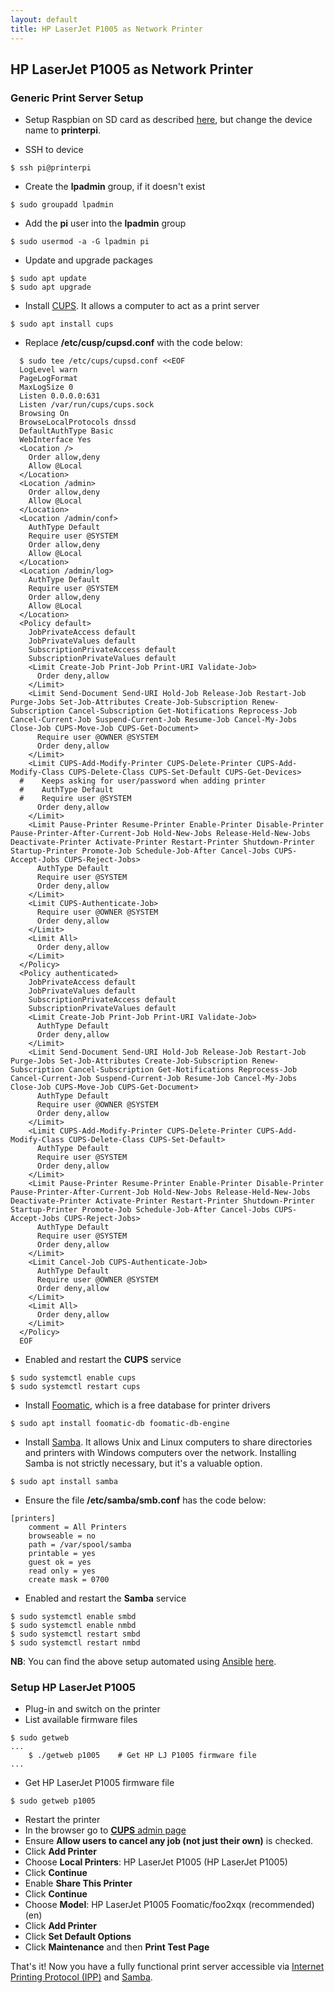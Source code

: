 ```yaml
---
layout: default
title: HP LaserJet P1005 as Network Printer
---
```

## HP LaserJet P1005 as Network Printer

### Generic Print Server Setup

* Setup Raspbian on SD card as described [here](setup-raspbian-on-sd-card), but change the device name to **printerpi**.

* SSH to device
```
$ ssh pi@printerpi
```

* Create the **lpadmin** group, if it doesn't exist
```
$ sudo groupadd lpadmin
```

* Add the **pi** user into the **lpadmin** group
```
$ sudo usermod -a -G lpadmin pi
```

* Update and upgrade packages
```
$ sudo apt update
$ sudo apt upgrade
```

* Install [CUPS](https://en.wikipedia.org/wiki/CUPS). It allows a computer to act as a print server
```
$ sudo apt install cups
```

* Replace **/etc/cusp/cupsd.conf** with the code below:
```
  $ sudo tee /etc/cups/cupsd.conf <<EOF
  LogLevel warn
  PageLogFormat
  MaxLogSize 0
  Listen 0.0.0.0:631
  Listen /var/run/cups/cups.sock
  Browsing On
  BrowseLocalProtocols dnssd
  DefaultAuthType Basic
  WebInterface Yes
  <Location />
    Order allow,deny
    Allow @Local
  </Location>
  <Location /admin>
    Order allow,deny
    Allow @Local
  </Location>
  <Location /admin/conf>
    AuthType Default
    Require user @SYSTEM
    Order allow,deny
    Allow @Local
  </Location>
  <Location /admin/log>
    AuthType Default
    Require user @SYSTEM
    Order allow,deny
    Allow @Local
  </Location>
  <Policy default>
    JobPrivateAccess default
    JobPrivateValues default
    SubscriptionPrivateAccess default
    SubscriptionPrivateValues default
    <Limit Create-Job Print-Job Print-URI Validate-Job>
      Order deny,allow
    </Limit>
    <Limit Send-Document Send-URI Hold-Job Release-Job Restart-Job Purge-Jobs Set-Job-Attributes Create-Job-Subscription Renew-Subscription Cancel-Subscription Get-Notifications Reprocess-Job Cancel-Current-Job Suspend-Current-Job Resume-Job Cancel-My-Jobs Close-Job CUPS-Move-Job CUPS-Get-Document>
      Require user @OWNER @SYSTEM
      Order deny,allow
    </Limit>
    <Limit CUPS-Add-Modify-Printer CUPS-Delete-Printer CUPS-Add-Modify-Class CUPS-Delete-Class CUPS-Set-Default CUPS-Get-Devices>
  #    Keeps asking for user/password when adding printer
  #    AuthType Default
  #    Require user @SYSTEM
      Order deny,allow
    </Limit>
    <Limit Pause-Printer Resume-Printer Enable-Printer Disable-Printer Pause-Printer-After-Current-Job Hold-New-Jobs Release-Held-New-Jobs Deactivate-Printer Activate-Printer Restart-Printer Shutdown-Printer Startup-Printer Promote-Job Schedule-Job-After Cancel-Jobs CUPS-Accept-Jobs CUPS-Reject-Jobs>
      AuthType Default
      Require user @SYSTEM
      Order deny,allow
    </Limit>
    <Limit CUPS-Authenticate-Job>
      Require user @OWNER @SYSTEM
      Order deny,allow
    </Limit>
    <Limit All>
      Order deny,allow
    </Limit>
  </Policy>
  <Policy authenticated>
    JobPrivateAccess default
    JobPrivateValues default
    SubscriptionPrivateAccess default
    SubscriptionPrivateValues default
    <Limit Create-Job Print-Job Print-URI Validate-Job>
      AuthType Default
      Order deny,allow
    </Limit>
    <Limit Send-Document Send-URI Hold-Job Release-Job Restart-Job Purge-Jobs Set-Job-Attributes Create-Job-Subscription Renew-Subscription Cancel-Subscription Get-Notifications Reprocess-Job Cancel-Current-Job Suspend-Current-Job Resume-Job Cancel-My-Jobs Close-Job CUPS-Move-Job CUPS-Get-Document>
      AuthType Default
      Require user @OWNER @SYSTEM
      Order deny,allow
    </Limit>
    <Limit CUPS-Add-Modify-Printer CUPS-Delete-Printer CUPS-Add-Modify-Class CUPS-Delete-Class CUPS-Set-Default>
      AuthType Default
      Require user @SYSTEM
      Order deny,allow
    </Limit>
    <Limit Pause-Printer Resume-Printer Enable-Printer Disable-Printer Pause-Printer-After-Current-Job Hold-New-Jobs Release-Held-New-Jobs Deactivate-Printer Activate-Printer Restart-Printer Shutdown-Printer Startup-Printer Promote-Job Schedule-Job-After Cancel-Jobs CUPS-Accept-Jobs CUPS-Reject-Jobs>
      AuthType Default
      Require user @SYSTEM
      Order deny,allow
    </Limit>
    <Limit Cancel-Job CUPS-Authenticate-Job>
      AuthType Default
      Require user @OWNER @SYSTEM
      Order deny,allow
    </Limit>
    <Limit All>
      Order deny,allow
    </Limit>
  </Policy>
  EOF
```

* Enabled and restart the **CUPS** service
```
$ sudo systemctl enable cups
$ sudo systemctl restart cups
```

* Install [Foomatic](https://wiki.linuxfoundation.org/openprinting/database/foomatic),
which is a free database for printer drivers
```
$ sudo apt install foomatic-db foomatic-db-engine
```

* Install [Samba](https://www.samba.org). It allows Unix and Linux computers to share directories and printers  with Windows computers over the network. Installing Samba is not strictly necessary, but it's a valuable option.
```
$ sudo apt install samba
```

* Ensure the file **/etc/samba/smb.conf** has the code below:
```
[printers]
    comment = All Printers
    browseable = no
    path = /var/spool/samba
    printable = yes
    guest ok = yes
    read only = yes
    create mask = 0700
```

* Enabled and restart the **Samba** service
```
$ sudo systemctl enable smbd
$ sudo systemctl enable nmbd
$ sudo systemctl restart smbd
$ sudo systemctl restart nmbd
```

**NB**: You can find the above setup automated using [Ansible](https://www.ansible.com/) [here](https://github.com/ten0s/rpi).

### Setup HP LaserJet P1005

* Plug-in and switch on the printer
* List available firmware files
```
$ sudo getweb
...
    $ ./getweb p1005	# Get HP LJ P1005 firmware file
...
```
* Get HP LaserJet P1005 firmware file
```
$ sudo getweb p1005
```
* Restart the printer
* In the browser go to [**CUPS** admin page](http://printerpi:631/admin)
* Ensure **Allow users to cancel any job (not just their own)** is checked.
* Click **Add Printer**
* Choose **Local Printers**: HP LaserJet P1005 (HP LaserJet P1005)
* Click **Continue**
* Enable **Share This Printer**
* Click **Continue**
* Choose **Model**: HP LaserJet P1005 Foomatic/foo2xqx (recommended) (en)
* Click **Add Printer**
* Click **Set Default Options**
* Click **Maintenance** and then **Print Test Page**

That's it! Now you have a fully functional print server accessible via [Internet Printing Protocol (IPP)](https://en.wikipedia.org/wiki/Internet_Printing_Protocol) and [Samba](https://www.samba.org).
